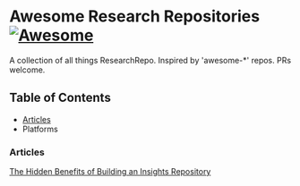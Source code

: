 # Awesome Research Repositories [![Awesome](https://awesome.re/badge.svg)](https://awesome.re)
A collection of all things ResearchRepo. Inspired by 'awesome-*' repos. PRs welcome.

## Table of Contents

- [Articles](#articles)
- Platforms

### Articles

[The Hidden Benefits of Building an Insights Repository](https://uxdesign.cc/the-hidden-benefits-of-building-an-insights-repository-f9f31d072f0f)
